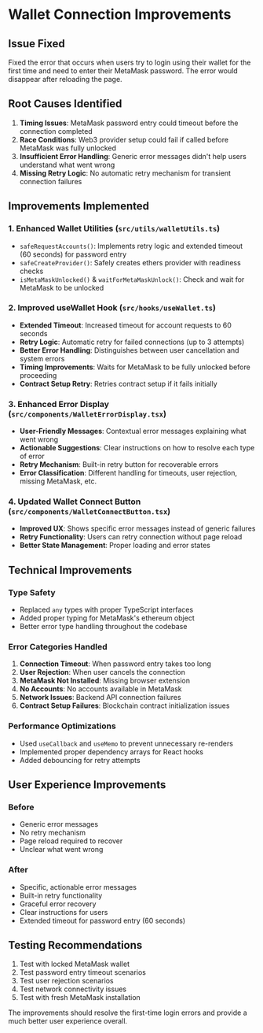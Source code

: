 # Wallet Connection Improvements

## Issue Fixed
Fixed the error that occurs when users try to login using their wallet for the first time and need to enter their MetaMask password. The error would disappear after reloading the page.

## Root Causes Identified
1. **Timing Issues**: MetaMask password entry could timeout before the connection completed
2. **Race Conditions**: Web3 provider setup could fail if called before MetaMask was fully unlocked
3. **Insufficient Error Handling**: Generic error messages didn't help users understand what went wrong
4. **Missing Retry Logic**: No automatic retry mechanism for transient connection failures

## Improvements Implemented

### 1. Enhanced Wallet Utilities (`src/utils/walletUtils.ts`)
- `safeRequestAccounts()`: Implements retry logic and extended timeout (60 seconds) for password entry
- `safeCreateProvider()`: Safely creates ethers provider with readiness checks
- `isMetaMaskUnlocked()` & `waitForMetaMaskUnlock()`: Check and wait for MetaMask to be unlocked

### 2. Improved useWallet Hook (`src/hooks/useWallet.ts`)
- **Extended Timeout**: Increased timeout for account requests to 60 seconds
- **Retry Logic**: Automatic retry for failed connections (up to 3 attempts)
- **Better Error Handling**: Distinguishes between user cancellation and system errors
- **Timing Improvements**: Waits for MetaMask to be fully unlocked before proceeding
- **Contract Setup Retry**: Retries contract setup if it fails initially

### 3. Enhanced Error Display (`src/components/WalletErrorDisplay.tsx`)
- **User-Friendly Messages**: Contextual error messages explaining what went wrong
- **Actionable Suggestions**: Clear instructions on how to resolve each type of error
- **Retry Mechanism**: Built-in retry button for recoverable errors
- **Error Classification**: Different handling for timeouts, user rejection, missing MetaMask, etc.

### 4. Updated Wallet Connect Button (`src/components/WalletConnectButton.tsx`)
- **Improved UX**: Shows specific error messages instead of generic failures
- **Retry Functionality**: Users can retry connection without page reload
- **Better State Management**: Proper loading and error states

## Technical Improvements

### Type Safety
- Replaced `any` types with proper TypeScript interfaces
- Added proper typing for MetaMask's ethereum object
- Better error type handling throughout the codebase

### Error Categories Handled
1. **Connection Timeout**: When password entry takes too long
2. **User Rejection**: When user cancels the connection
3. **MetaMask Not Installed**: Missing browser extension
4. **No Accounts**: No accounts available in MetaMask
5. **Network Issues**: Backend API connection failures
6. **Contract Setup Failures**: Blockchain contract initialization issues

### Performance Optimizations
- Used `useCallback` and `useMemo` to prevent unnecessary re-renders
- Implemented proper dependency arrays for React hooks
- Added debouncing for retry attempts

## User Experience Improvements

### Before
- Generic error messages
- No retry mechanism
- Page reload required to recover
- Unclear what went wrong

### After
- Specific, actionable error messages
- Built-in retry functionality
- Graceful error recovery
- Clear instructions for users
- Extended timeout for password entry (60 seconds)

## Testing Recommendations

1. Test with locked MetaMask wallet
2. Test password entry timeout scenarios
3. Test user rejection scenarios
4. Test network connectivity issues
5. Test with fresh MetaMask installation

The improvements should resolve the first-time login errors and provide a much better user experience overall.

